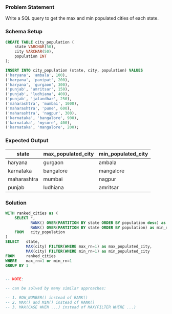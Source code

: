 ### Problem Statement

Write a SQL query to get the max and min populated cities of each state.



### Schema Setup

```sql
CREATE TABLE city_population (
    state VARCHAR(50),
    city VARCHAR(50),
    population INT
);

INSERT INTO city_population (state, city, population) VALUES 
('haryana', 'ambala', 100),
('haryana', 'panipat', 200),
('haryana', 'gurgaon', 300),
('punjab', 'amritsar', 150),
('punjab', 'ludhiana', 400),
('punjab', 'jalandhar', 250),
('maharashtra', 'mumbai', 1000),
('maharashtra', 'pune', 600),
('maharashtra', 'nagpur', 300),
('karnataka', 'bangalore', 900),
('karnataka', 'mysore', 400),
('karnataka', 'mangalore', 200);
```


### Expected Output

| state       | max_populated_city  | min_populated_city |
|-------------|---------------------|--------------------|
| haryana     | gurgaon             | ambala             |
| karnataka   | bangalore           | mangalore          |
| maharashtra | mumbai              | nagpur             |
| punjab      | ludhiana            | amritsar           |



### Solution

```sql
WITH ranked_cities as (
	SELECT *, 
           RANK() OVER(PARTITION BY state ORDER BY population desc) as max_rn, 
           RANK() OVER(PARTITION BY state ORDER BY population) as min_rn
	FROM   city_population
)
SELECT   state, 
         MAX(city) FILTER(WHERE max_rn=1) as max_populated_city, 
         MAX(city) FILTER(WHERE min_rn=1) as min_populated_city
FROM     ranked_cities 
WHERE    max_rn=1 or min_rn=1
GROUP BY 1


-- NOTE: 

-- can be solved by many similar approaches: 

-- 1. ROW_NUMBER() instead of RANK()
-- 2. MAX() and MIN() instead of RANK()
-- 3. MAX(CASE WHEN ...) instead of MAX(FILTER WHERE ...)
```